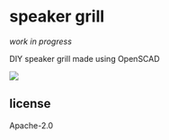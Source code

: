 # speaker grill

_work in progress_

DIY speaker grill made using OpenSCAD

![](./build.png)

## license

Apache-2.0
